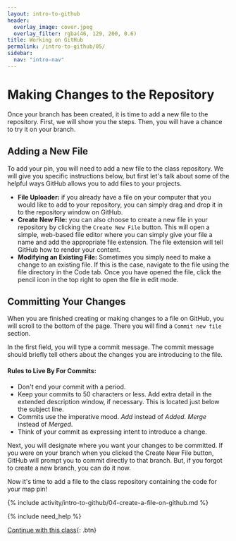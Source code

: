 ```yaml
---
layout: intro-to-github
header:
  overlay_image: cover.jpeg
  overlay_filter: rgba(46, 129, 200, 0.6)
title: Working on GitHub
permalink: /intro-to-github/05/
sidebar:
  nav: "intro-nav"
---
```


# Making Changes to the Repository

Once your branch has been created, it is time to add a new file to the repository. First, we will show you the steps. Then, you will have a chance to try it on your branch.

## Adding a New File

To add your pin, you will need to add a new file to the class repository. We will give you specific instructions below, but first let's talk about some of the helpful ways GitHub allows you to add files to your projects.

- **File Uploader:** if you already have a file on your computer that you would like to add to your repository, you can simply drag and drop it in to the repository window on GitHub.
- **Create New File:** you can also choose to create a new file in your repository by clicking the `Create New File` button. This will open a simple, web-based file editor where you can simply give your file a name and add the appropriate file extension. The file extension will tell GitHub how to render your content.
- **Modifying an Existing File:** Sometimes you simply need to make a change to an existing file. If this is the case, navigate to the file using the file directory in the Code tab. Once you have opened the file, click the pencil icon in the top right to open the file in edit mode.

## Committing Your Changes

When you are finished creating or making changes to a file on GitHub, you will scroll to the bottom of the page. There you will find a `Commit new file` section.

In the first field, you will type a commit message. The commit message should briefly tell others about the changes you are introducing to the file.

#### Rules to Live By For Commits:

- Don't end your commit with a period.
- Keep your commits to 50 characters or less. Add extra detail in the extended description window, if necessary. This is located just below the subject line.
- Commits use the imperative mood. _Add_ instead of _Added_. _Merge_ instead of _Merged_.
- Think of your commit as expressing intent to introduce a change.

Next, you will designate where you want your changes to be committed. If you were on your branch when you clicked the Create New File button, GitHub will prompt you to commit directly to that branch. But, if you forgot to create a new branch, you can do it now.

Now it's time to add a file to the class repository containing the code for your map pin!

{% include activity/intro-to-github/04-create-a-file-on-github.md %}

{% include need_help %}

[Continue with this class](../06){: .btn}
